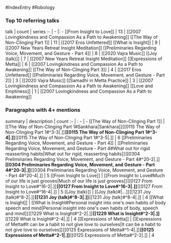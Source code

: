 #IndexEntry #Robology

### Top 10 referring talks
talk | count | series
:- | - |: -
[[From Insight to Love]] | 13 | [[2007 Lovingkindness and Compassion As a Path to Awakening]]
[[The Way of Non-Clinging Part 1]] | 11 | [[2017 Eros Unfettered]]
[[What is Insight]] | 9 | [[2007 New Years Retreat Insight Meditation]]
[[Preliminaries Regarding Voice, Movement, and Gesture - Part 4]] | 8 | [[2020 Vajra Music]]
[[Joy (talk)]] | 7 | [[2007 New Years Retreat Insight Meditation]]
[[Expressions of Metta]] | 6 | [[2007 Lovingkindness and Compassion As a Path to Awakening]]
[[The Way of Non-Clinging Part 3]] | 4 | [[2017 Eros Unfettered]]
[[Preliminaries Regarding Voice, Movement, and Gesture - Part 2]] | 3 | [[2020 Vajra Music]]
[[Samadhi in Metta Practice]] | 3 | [[2007 Lovingkindness and Compassion As a Path to Awakening]]
[[Love and Emptiness]] | 1 | [[2007 Lovingkindness and Compassion As a Path to Awakening]]

### Paragraphs with 4+ mentions
summary | description | count
:- | : - | -
[[The Way of Non-Clinging Part 1]] | [[The Way of Non-Clinging Part 1#Sankhara\|Sankhara]] [[0115 The Way of Non-Clinging Part 1#^3-3\|.]] **[[0115 The Way of Non-Clinging Part 1#^3-4\|.]]** [[0115 The Way of Non-Clinging Part 1#^3-5\|.]] | 6
[[Preliminaries Regarding Voice, Movement, and Gesture - Part 4]] | [[Preliminaries Regarding Voice, Movement, and Gesture - Part 4#What out for rigid reasserting habits\|What out for rigid, reasserting habits]] [[0304 Preliminaries Regarding Voice, Movement, and Gesture - Part 4#^20-2\|.]] **[[0304 Preliminaries Regarding Voice, Movement, and Gesture - Part 4#^20-3\|.]]** [[0304 Preliminaries Regarding Voice, Movement, and Gesture - Part 4#^20-4\|.]] | 5
[[From Insight to Love]] | [[From Insight to Love#Much of our life is just grooves\|Much of our life is just grooves]] [[0127 From Insight to Love#^16-2\|.]] **[[0127 From Insight to Love#^16-3\|.]]** [[0127 From Insight to Love#^16-4\|.]] | 5
[[Joy (talk)]] | [[Joy (talk)#\|...]] [[1231 Joy (talk)#^8-2\|.]] **[[1231 Joy (talk)#^8-3\|.]]** [[1231 Joy (talk)#^8-4\|.]] | 4
[[What is Insight]] | [[What is Insight#Personal insight into one's own habits of body speech and mind\|Personal insight into one's own habits of body, speech and mind]] [[1229 What is Insight#^2-2\|.]] **[[1229 What is Insight#^2-3\|.]]** [[1229 What is Insight#^2-4\|.]] | 4
[[Expressions of Metta]] | [[Expressions of Metta#It can be a habit to not give love to ourselves\|It can be a habit to not give love to ourselves]] [[0125 Expressions of Metta#^1-4\|.]] **[[0125 Expressions of Metta#^2-1\|.]]** [[0125 Expressions of Metta#^2-2\|.]] | 4

